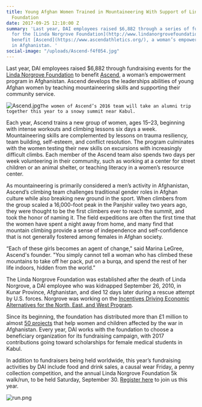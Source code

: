 ```yaml
---
title: Young Afghan Women Trained in Mountaineering With Support of Linda Norgrove
  Foundation
date: 2017-09-25 12:10:00 Z
summary: 'Last year, DAI employees raised $6,882 through a series of fundraising events
  for the [Linda Norgrove Foundation](http://www.lindanorgrovefoundation.org/) to
  benefit [Ascend](https://www.ascendathletics.org/), a woman’s empowerment program
  in Afghanistan. '
social-image: "/uploads/Ascend-f4f054.jpg"
---
```


Last year, DAI employees raised $6,882 through fundraising events for the [Linda Norgrove Foundation](http://www.lindanorgrovefoundation.org/) to benefit [Ascend](https://www.ascendathletics.org/), a woman’s empowerment program in Afghanistan. Ascend develops the leaderships abilities of young Afghan women by teaching mountaineering skills and supporting their community service.

![Ascend.jpg](/uploads/Ascend.jpg)`The women of Ascend’s 2016 team will take an alumni trip together this year to a snowy summit near Kabul.`
 
Each year, Ascend trains a new group of women, ages 15–23, beginning with intense workouts and climbing lessons six days a week. Mountaineering skills are complemented by lessons on trauma resiliency, team building, self-esteem, and conflict resolution. The program culminates with the women testing their new skills on excursions with increasingly difficult climbs. Each member of the Ascend team also spends two days per week volunteering in their community, such as working at a center for street children or an animal shelter, or teaching literacy in a women’s resource center.
 
As mountaineering is primarily considered a men’s activity in Afghanistan, Ascend’s climbing team challenges traditional gender roles in Afghan culture while also breaking new ground in the sport. When climbers from the group scaled a 16,000-foot peak in the Panjshir valley two years ago, they were thought to be the first climbers ever to reach the summit, and took the honor of naming it. The field expeditions are often the first time that the women have spent a night away from home, and many find that mountain climbing provide a sense of independence and self-confidence that is not generally fostered among females in Afghan society.
 
“Each of these girls becomes an agent of change," said Marina LeGree, Ascend's founder. "You simply cannot tell a woman who has climbed these mountains to take off her pack, put on a burqa, and spend the rest of her life indoors, hidden from the world.”

The Linda Norgrove Foundation was established after the death of Linda Norgrove, a DAI employee who was kidnapped September 26, 2010, in Kunar Province, Afghanistan, and died 12 days later during a rescue attempt by U.S. forces. Norgrove was working on the [Incentives Driving Economic Alternatives for the North, East, and West Program](https://www.dai.com/our-work/projects/afghanistan-incentives-driving-economic-alternatives-north-east-and-west-idea-new).

Since its beginning, the foundation has distributed more than £1 million to almost [50 projects](http://www.lindanorgrovefoundation.org/site/projects) that help women and children affected by the war in Afghanistan. Every year, DAI works with the foundation to choose a beneficiary organization for its fundraising campaign, with 2017 contributions going toward scholarships for female medical students in Kabul.

In addition to fundraisers being held worldwide, this year’s fundraising activities by DAI include food and drink sales, a causal wear Friday, a penny collection competition, and the annual Linda Norgrove Foundation 5k walk/run, to be held Saturday, September 30. [Register here](https://runsignup.com/Race/MD/SouthKensington/2016LindaNorgrove5K) to join us this year.

![run.png](/uploads/run.png)